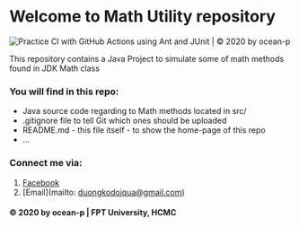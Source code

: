 # Welcome to Math Utility repository
![Practice CI with GitHub Actions using Ant and JUnit | © 2020 by ocean-p](https://github.com/ocean-p/math-util/workflows/Practice%20CI%20with%20GitHub%20Actions%20using%20Ant%20and%20JUnit%20%7C%20%C2%A9%202020%20by%20ocean-p/badge.svg)

This repository contains a Java Project to simulate some of math methods found in JDK Math class

### You will find in this repo:
* Java source code regarding to Math methods located in src/
* .gitignore file to tell Git which ones should be uploaded
* README.md - this file itself - to show the home-page of this repo
* ...

### Connect me via:
1. [Facebook](https://www.facebook.com/duongkodoiqua/)
2. [Email](mailto: duongkodoiqua@gmail.com)

#### © 2020 by ocean-p | FPT University, HCMC
